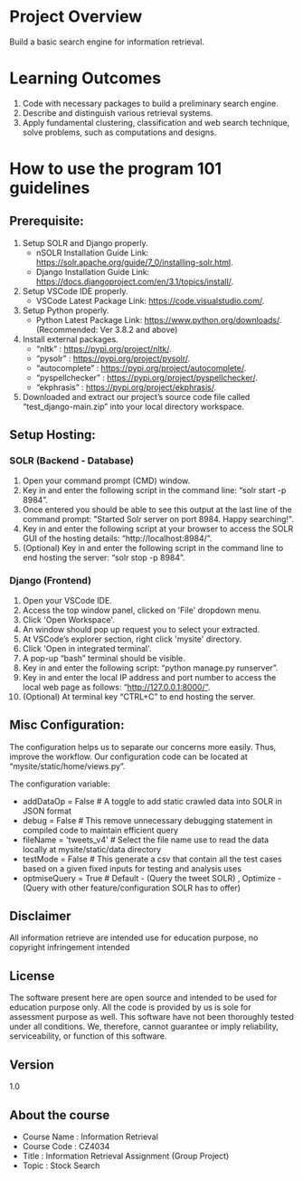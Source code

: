 # Project Overview
Build a basic search engine for information retrieval.

# Learning Outcomes
1. Code with necessary packages to build a preliminary search engine.
2. Describe and distinguish various retrieval systems.
3. Apply fundamental clustering, classification and web search technique, solve problems, such as computations and designs.

# How to use the program 101 guidelines
## Prerequisite:
1. Setup SOLR and Django properly.
    * nSOLR Installation Guide Link: https://solr.apache.org/guide/7_0/installing-solr.html.
    * Django Installation Guide Link: https://docs.djangoproject.com/en/3.1/topics/install/.
2. Setup VSCode IDE properly.
    * VSCode Latest Package Link: https://code.visualstudio.com/.
3. Setup Python properly.
    * Python Latest Package Link: https://www.python.org/downloads/. (Recommended: Ver 3.8.2 and above)
4. Install external packages.
    * “nltk” : https://pypi.org/project/nltk/.
    * “pysolr” : https://pypi.org/project/pysolr/.
    * “autocomplete” : https://pypi.org/project/autocomplete/.
    * “pyspellchecker” : https://pypi.org/project/pyspellchecker/.
    * “ekphrasis” : https://pypi.org/project/ekphrasis/. 
5. Downloaded and extract our project’s source code file called  “test_django-main.zip” into your local directory workspace.

## Setup Hosting:
### SOLR (Backend - Database)
1.	Open your command prompt (CMD) window.
2.	Key in and enter the following script in the command line: “solr start -p 8984”.
3.	Once entered you should be able to see this output at the last line of the command prompt: "Started Solr server on port 8984. Happy searching!".
4.	Key in and enter the following script at your browser to access the SOLR GUI of the hosting details: “http://localhost:8984/”.
5.	(Optional) Key in and enter the following script in the command line to end hosting the server: “solr stop -p 8984”.
### Django (Frontend)
1.	Open your VSCode IDE.
2.	Access the top window panel, clicked on 'File' dropdown menu.
3.  Click 'Open Workspace'.
4.	An window should pop up request you to select your extracted.
5.	At VSCode’s explorer section, right click 'mysite' directory.
6.  Click 'Open in integrated terminal'.
7.	A pop-up “bash” terminal should be visible.
8.	Key in and enter the following script: “python manage.py runserver”.
9.	Key in and enter the local IP address and port number to access the local web page as follows: “http://127.0.0.1:8000/”.
10.	(Optional) At terminal key “CTRL+C” to end hosting the server.

## Misc Configuration:
The configuration helps us to separate our concerns more easily. Thus, improve the workflow. Our configuration code can be located at “mysite/static/home/views.py”.

The configuration variable:
* addDataOp = False        # A toggle to add static crawled data into SOLR in JSON format
* debug = False            # This remove unnecessary debugging statement in compiled code to maintain efficient query
* fileName = 'tweets_v4'   # Select the file name use to read the data locally at mysite/static/data directory
* testMode = False         # This generate a csv that contain all the test cases based on a given fixed inputs for testing and analysis uses
* optmiseQuery = True      # Default - (Query the tweet SOLR) , Optimize - (Query with other feature/configuration SOLR has to offer)

## Disclaimer
All information retrieve are intended use for education purpose, no copyright infringement intended

## License
The software present here are open source and intended to be used for education purpose only. All the code is provided by us is sole for assessment purpose as well. This software have not been thoroughly tested under all conditions. We, therefore, cannot guarantee or imply reliability, serviceability, or function of this software.

## Version
1.0

## About the course
* Course Name : Information Retrieval
* Course Code : CZ4034
* Title       : Information Retrieval Assignment (Group Project)
* Topic       : Stock Search